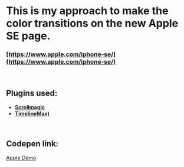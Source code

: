 # This is my approach to make the color transitions on the new Apple SE page.
### [https://www.apple.com/iphone-se/](https://www.apple.com/iphone-se/)

&nbsp;

## Plugins used:

- **[Scrollmagic](https://scrollmagic.io/)**
- **[TimelineMax)](https://greensock.com/docs/v2/TimelineMax)**

&nbsp;

## Codepen link:

[Apple Demo](https://codepen.io/MathiasWP/pen/LYpZMjw)
